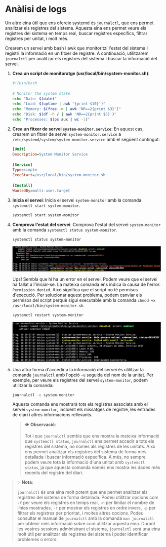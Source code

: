 # Anàlisi de logs

Un altre eina útil que ens ofereix systemd és `journalctl`, que ens permet analitzar els registres del sistema. Aquesta eina ens permet veure els registres del sistema en temps real, buscar registres específics, filtrar registres per unitat, i molt més.

Crearem un servei amb bash i awk que monitoritzi l'estat del sistema i registri la informació en un fitxer de registre. A continuació, utilitzarem `journalctl` per analitzar els registres del sistema i buscar la informació del servei.

1. **Crea un script de monitoratge (usr/local/bin/system-monitor.sh)**:

    ```bash
    #!/bin/bash

    # Monitor the system state
    echo "Date: $(date)" 
    echo "Load: $(uptime | awk '{print $10}')" 
    echo "Memory: $(free -m | awk 'NR==2{print $3}')" 
    echo "Disk: $(df -h / | awk 'NR==2{print $5}')" 
    echo "Processes: $(ps aux | wc -l)" 
    ```

2. **Crea un fitxer de servei `system-monitor.service`**: En aquest cas, crearem un fitxer de servei `system-monitor.service` a `/etc/systemd/system/system-monitor.service` amb el següent contingut:

    ```ini
    [Unit]
    Description=System Monitor Service

    [Service]
    Type=simple
    ExecStart=/usr/local/bin/system-monitor.sh

    [Install]
    WantedBy=multi-user.target
    ```

3. **Inicia el servei**: Inicia el servei `system-monitor` amb la comanda `systemctl start system-monitor`.

    ```bash
    systemctl start system-monitor
    ```

4. **Comprova l'estat del servei**: Comprova l'estat del servei `system-monitor` amb la comanda `systemctl status system-monitor`.

    ```bash
    systemctl status system-monitor
    ```

    ![systemctl status system-monitor](../figures/systemd/systemctl-status-system-monitor-error.png)

    Ups! Sembla que hi ha un error en el servei. Podem veure que el servei ha fallat a l'iniciar-se. La mateixa comanda ens indica la causa de l'error: `Permission denied`. Això significa que el script no té permisos d'execució. Per solucionar aquest problema, podem canviar els permisos del script perquè sigui executable amb la comanda `chmod +x /usr/local/bin/system-monitor.sh`.

    ```bash
    systemctl restart system-monitor
    ```

    ![systemctl status system-monitor](../figures/systemd/systemctl-status-system-monitor.png)

5. Una altra forma d'accedir a la informació del servei és utilitzar la comanda `journalctl` amb l'opció `-u` seguida del nom de la unitat. Per exemple, per veure els registres del servei `system-monitor`, podem utilitzar la comanda:

    ```bash
    journalctl -u system-monitor
    ```

    Aquesta comanda ens mostrarà tots els registres associats amb el servei `system-monitor`, incloent els missatges de registre, les entrades de diari i altres informacions rellevants.

    > 👁️ **Observació**:
    >
    > Tot i que `journalctl` sembla que ens mostra la mateixa informació que `systemctl status`, `journalctl` ens permet accedir a tots els registres del sistema, no només als registres de les unitats. Això ens permet analitzar els registres del sistema de forma més detallada i buscar informació específica. A més, no sempre podem veure tota la informació d'una unitat amb `systemctl status`, ja que aquesta comanda només ens mostra les dades més recents del registre del diari.

> 💡 **Nota**:
>
> `journalctl` és una eina molt potent que ens permet analitzar els registres del sistema de forma detallada. Podeu utilitzar opcions com `-f` per veure els registres en temps real, `-n` per limitar el nombre de línies mostrades, `-r` per mostrar els registres en ordre invers, `-p` per filtrar els registres per prioritat, i moltes altres opcions. Podeu consultar el manual de `journalctl` amb la comanda `man journalctl` per obtenir més informació sobre com utilitzar aquesta eina. Durant les vostres sessions administrant el sistema, `journalctl` serà una eina molt útil per analitzar els registres del sistema i poder identificar problemes o errors.
